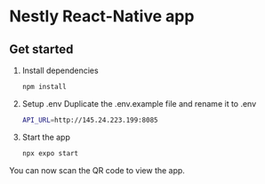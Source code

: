 # Nestly React-Native app

## Get started

1. Install dependencies

   ```bash
   npm install
   ```
   
2. Setup .env
Duplicate the .env.example file and rename it to .env
   ```bash
   API_URL=http://145.24.223.199:8085
   ```

3. Start the app

   ```bash
   npx expo start
   ```
   
You can now scan the QR code to view the app.
